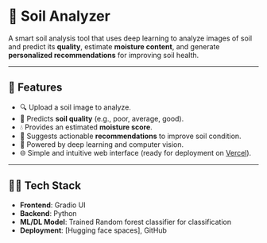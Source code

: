 # 🌱 Soil Analyzer

A smart soil analysis tool that uses deep learning to analyze images of soil and predict its **quality**, estimate **moisture content**, and generate **personalized recommendations** for improving soil health.

---

## 🚀 Features

- 🔍 Upload a soil image to analyze.
- 🌾 Predicts **soil quality** (e.g., poor, average, good).
- 💧 Provides an estimated **moisture score**.
- 🌿 Suggests actionable **recommendations** to improve soil condition.
- 🧠 Powered by deep learning and computer vision.
- 🌐 Simple and intuitive web interface (ready for deployment on [Vercel](https://vercel.com)).

---

## 🧑‍💻 Tech Stack

- **Frontend**: Gradio UI
- **Backend**: Python 
- **ML/DL Model**: Trained Random forest classifier for classification
- **Deployment**: [Hugging face spaces], GitHub

